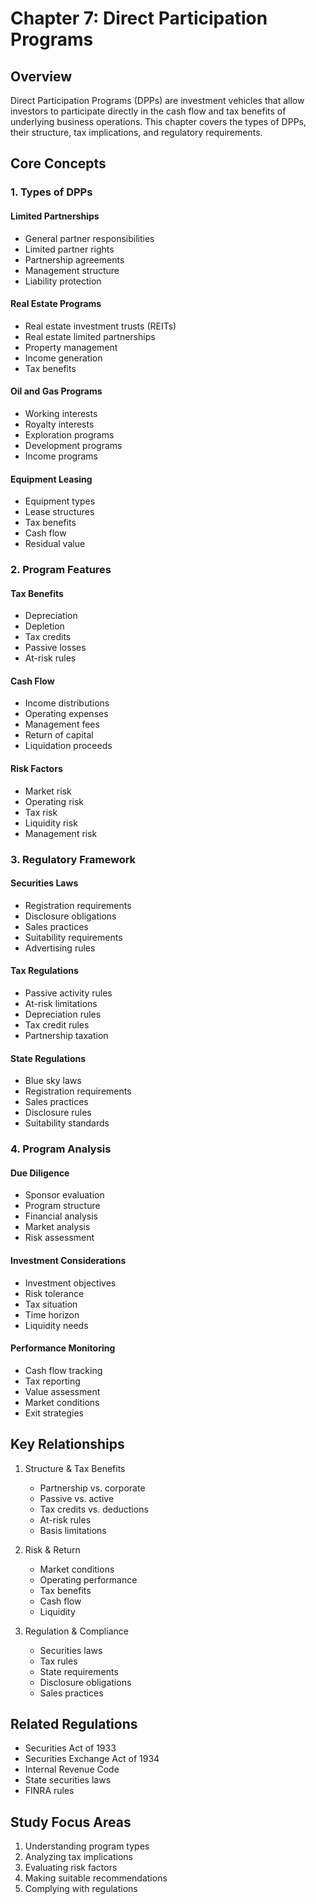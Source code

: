 # Chapter 7: Direct Participation Programs

## Overview
Direct Participation Programs (DPPs) are investment vehicles that allow investors to participate directly in the cash flow and tax benefits of underlying business operations. This chapter covers the types of DPPs, their structure, tax implications, and regulatory requirements.

## Core Concepts

### 1. Types of DPPs
#### Limited Partnerships
- General partner responsibilities
- Limited partner rights
- Partnership agreements
- Management structure
- Liability protection

#### Real Estate Programs
- Real estate investment trusts (REITs)
- Real estate limited partnerships
- Property management
- Income generation
- Tax benefits

#### Oil and Gas Programs
- Working interests
- Royalty interests
- Exploration programs
- Development programs
- Income programs

#### Equipment Leasing
- Equipment types
- Lease structures
- Tax benefits
- Cash flow
- Residual value

### 2. Program Features
#### Tax Benefits
- Depreciation
- Depletion
- Tax credits
- Passive losses
- At-risk rules

#### Cash Flow
- Income distributions
- Operating expenses
- Management fees
- Return of capital
- Liquidation proceeds

#### Risk Factors
- Market risk
- Operating risk
- Tax risk
- Liquidity risk
- Management risk

### 3. Regulatory Framework
#### Securities Laws
- Registration requirements
- Disclosure obligations
- Sales practices
- Suitability requirements
- Advertising rules

#### Tax Regulations
- Passive activity rules
- At-risk limitations
- Depreciation rules
- Tax credit rules
- Partnership taxation

#### State Regulations
- Blue sky laws
- Registration requirements
- Sales practices
- Disclosure rules
- Suitability standards

### 4. Program Analysis
#### Due Diligence
- Sponsor evaluation
- Program structure
- Financial analysis
- Market analysis
- Risk assessment

#### Investment Considerations
- Investment objectives
- Risk tolerance
- Tax situation
- Time horizon
- Liquidity needs

#### Performance Monitoring
- Cash flow tracking
- Tax reporting
- Value assessment
- Market conditions
- Exit strategies

## Key Relationships
1. Structure & Tax Benefits
   - Partnership vs. corporate
   - Passive vs. active
   - Tax credits vs. deductions
   - At-risk rules
   - Basis limitations

2. Risk & Return
   - Market conditions
   - Operating performance
   - Tax benefits
   - Cash flow
   - Liquidity

3. Regulation & Compliance
   - Securities laws
   - Tax rules
   - State requirements
   - Disclosure obligations
   - Sales practices

## Related Regulations
- Securities Act of 1933
- Securities Exchange Act of 1934
- Internal Revenue Code
- State securities laws
- FINRA rules

## Study Focus Areas
1. Understanding program types
2. Analyzing tax implications
3. Evaluating risk factors
4. Making suitable recommendations
5. Complying with regulations 